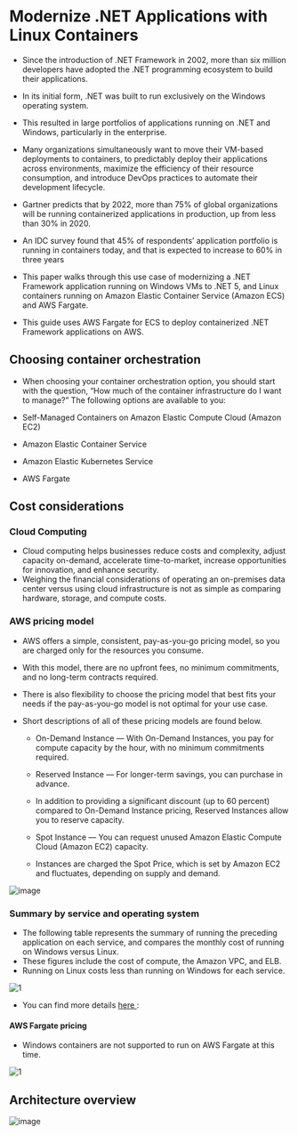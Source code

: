 # Modernize .NET Applications with Linux Containers

- Since the introduction of .NET Framework in 2002, more than six million developers have adopted the .NET programming ecosystem to build their applications.  
- In its initial form, .NET was built to run exclusively on the Windows operating system. 

- This resulted in large portfolios of applications running on .NET and Windows, particularly in the enterprise.
- Many organizations simultaneously want to move their VM-based deployments to containers, to predictably deploy their applications across environments, maximize the efficiency of their resource consumption, and introduce DevOps practices to automate their development lifecycle.

- Gartner predicts that by 2022, more than 75% of global organizations will be running containerized applications in production, up from less than 30% in 2020. 
- An IDC survey found that 45% of respondents’ application portfolio is running in containers today, and that is expected to increase to 60% in three years

- This paper walks through this use case of modernizing a .NET Framework application running on Windows VMs to .NET 5, and Linux containers running on Amazon Elastic Container Service (Amazon ECS) and AWS Fargate.
- This guide uses AWS Fargate for ECS to deploy containerized .NET Framework applications on AWS.


## Choosing container orchestration

- When choosing your container orchestration option, you should start with the question, “How much of the container infrastructure do I want to manage?” The following options are available to you:

- Self-Managed Containers on Amazon Elastic Compute Cloud (Amazon EC2)
- Amazon Elastic Container Service 
- Amazon Elastic Kubernetes Service 
- AWS Fargate

## Cost considerations

### Cloud Computing 
- Cloud computing helps businesses reduce costs and complexity, adjust capacity on-demand, accelerate time-to-market, increase opportunities for innovation, and enhance security.
- Weighing the financial considerations of operating an on-premises data center versus using cloud infrastructure is not as simple as comparing hardware, storage, and compute costs.

### AWS pricing model
- AWS offers a simple, consistent, pay-as-you-go pricing model, so you are charged only for the resources you consume.
- With this model, there are no upfront fees, no minimum commitments, and no long-term contracts required.
- There is also flexibility to choose the pricing model that best fits your needs if the pay-as-you-go model is not optimal for your use case.
- Short descriptions of all of these pricing models are found below.
    
    - On-Demand Instance — With On-Demand Instances, you pay for compute capacity by the hour, with no minimum commitments required.
    - Reserved Instance — For longer-term savings, you can purchase in advance. 
    
    - In addition to providing a significant discount (up to 60 percent) compared to On-Demand Instance pricing, Reserved Instances allow you to reserve capacity.
    - Spot Instance — You can request unused Amazon Elastic Compute Cloud (Amazon EC2) capacity. 
    - Instances are charged the Spot Price, which is set by Amazon EC2 and fluctuates, depending on supply and demand. 

![image](https://user-images.githubusercontent.com/23625821/131245382-1b1f9bc9-c7c2-4e7d-9b4c-2118a4209939.png)

### Summary by service and operating system
- The following table represents the summary of running the preceding application on each service, and compares the monthly cost of running on Windows versus Linux.
- These figures include the cost of compute, the Amazon VPC, and ELB. 
- Running on Linux costs less than running on Windows for each service.

![1](https://user-images.githubusercontent.com/23625821/131245526-e43511a1-117b-4443-8db2-38ef235b0a07.png)

- You can find more details <a href="https://calculator.aws/#/"> here </a> : 

#### AWS Fargate pricing
- Windows containers are not supported to run on AWS Fargate at this time.

![1](https://user-images.githubusercontent.com/23625821/131245653-0d54e740-469a-486e-8da6-39b6967bf7d8.png)

## Architecture overview

![image](https://user-images.githubusercontent.com/23625821/131450846-0e662d1b-c39a-4990-a17e-ce11db94b14e.png)

